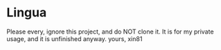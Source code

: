 # Lingua
Please every, ignore this project, and do NOT clone it. It is for my private usage, and it is unfinished anyway.
yours, xin81
